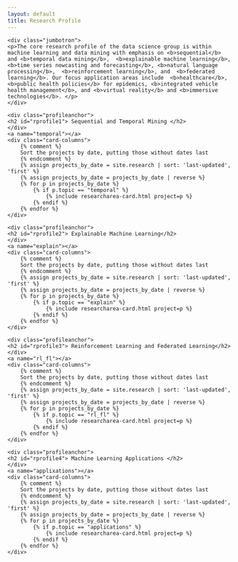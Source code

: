 ```yaml
---
layout: default
title: Research Profile
---
```


<div class="container mt-3">

    <div class="jumbotron">
    <p>The core research profile of the data science group is within machine learning and data mining with emphasis on <b>sequential</b> and <b>temporal data mining</b>,  <b>explainable machine learning</b>,  <b>time series nowcasting and forecasting</b>, <b>natural language processing</b>,  <b>reinforcement learning</b>, and  <b>federated learning</b>. Our focus application areas include  <b>healthcare</b>, <b>public health policies</b> for epidemics, <b>integrated vehicle health management</b>, and <b>virtual reality</b> and <b>immersive technologies</b>. </p>
    </div>

    <div class="profileanchor">    
    <h2 id="rprofile1"> Sequential and Temporal Mining </h2>
    </div>
    <a name="temporal"></a> 
    <div class="card-columns">
        {% comment %}
        Sort the projects by date, putting those without dates last
        {% endcomment %}
        {% assign projects_by_date = site.research | sort: 'last-updated', 'first' %}
        {% assign projects_by_date = projects_by_date | reverse %}
        {% for p in projects_by_date %}
            {% if p.topic == "temporal" %}
                {% include researcharea-card.html project=p %}
            {% endif %}
        {% endfor %}
    </div>

    <div class="profileanchor">    
    <h2 id="rprofile2"> Explainable Machine Learning</h2>
    </div>
    <a name="explain"></a> 
    <div class="card-columns">
        {% comment %}
        Sort the projects by date, putting those without dates last
        {% endcomment %}
        {% assign projects_by_date = site.research | sort: 'last-updated', 'first' %}
        {% assign projects_by_date = projects_by_date | reverse %}
        {% for p in projects_by_date %}
            {% if p.topic == "explain" %}
                {% include researcharea-card.html project=p %}
            {% endif %}
        {% endfor %}
    </div>
    
    <div class="profileanchor">    
    <h2 id="rprofile3"> Reinforcement Learning and Federated Learning</h2>
    </div>
    <a name="rl_fl"></a> 
    <div class="card-columns">
        {% comment %}
        Sort the projects by date, putting those without dates last
        {% endcomment %}
        {% assign projects_by_date = site.research | sort: 'last-updated', 'first' %}
        {% assign projects_by_date = projects_by_date | reverse %}
        {% for p in projects_by_date %}
            {% if p.topic == "rl_fl" %}
                {% include researcharea-card.html project=p %}
            {% endif %}
        {% endfor %}
    </div>

    <div class="profileanchor">  
    <h2 id="rprofile4"> Machine Learning Applications </h2>
    </div>
    <a name="applixations"></a> 
    <div class="card-columns">
        {% comment %}
        Sort the projects by date, putting those without dates last
        {% endcomment %}
        {% assign projects_by_date = site.research | sort: 'last-updated', 'first' %}
        {% assign projects_by_date = projects_by_date | reverse %}
        {% for p in projects_by_date %}
            {% if p.topic == "applications" %}
                {% include researcharea-card.html project=p %}
            {% endif %}
        {% endfor %}
    </div>


</div>

